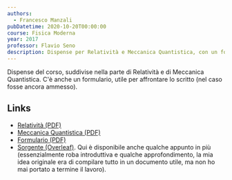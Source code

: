 ```yaml
---
authors:
  - Francesco Manzali
pubDatetime: 2020-10-20T00:00:00
course: Fisica Moderna
year: 2017
professor: Flavio Seno
description: Dispense per Relatività e Meccanica Quantistica, con un formulario.
---
```


Dispense del corso, suddivise nella parte di Relatività e di Meccanica Quantistica. C'è anche un formulario, utile per affrontare lo scritto (nel caso fosse ancora ammesso).

## Links

- [Relatività (PDF)](/pdf/FisMod_Relativita_2017.pdf)
- [Meccanica Quantistica (PDF)](/pdf/FisMod_MQ_2017.pdf)
- [Formulario (PDF)](/pdf/FisMod_formulario_2017.pdf)
- [Sorgente (Overleaf)](https://www.overleaf.com/read/tvxrppcczvmy). Qui è disponibile anche qualche appunto in più (essenzialmente roba introduttiva e qualche approfondimento, la mia idea originale era di compilare tutto in un documento utile, ma non ho mai portato a termine il lavoro).

